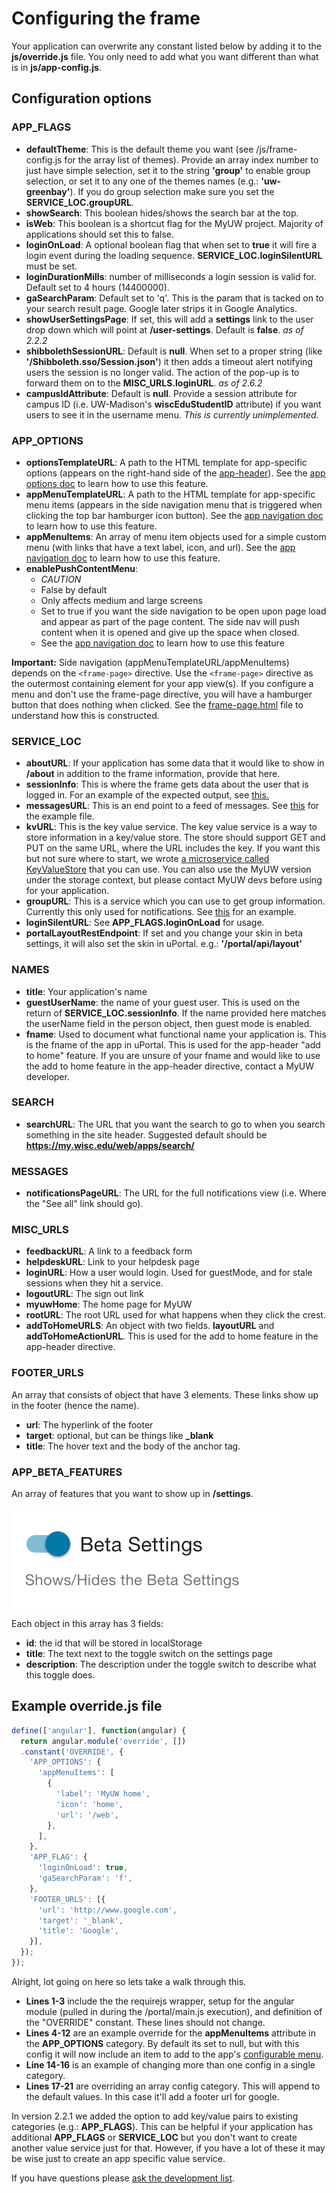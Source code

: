 # Configuring the frame

Your application can overwrite any constant listed below by adding it to the **js/override.js** file. You only need to add what you want different than what is in **js/app-config.js**.

## Configuration options

### APP_FLAGS

+ **defaultTheme**: This is the default theme you want (see /js/frame-config.js for the array list of themes). Provide an array index number to just have simple selection, set it to the string **'group'** to enable group selection, or set it to any one of the themes names (e.g.: **'uw-greenbay'**). If you do group selection make sure you set the **SERVICE_LOC.groupURL**.
+ **showSearch**: This boolean hides/shows the search bar at the top.
+ **isWeb**: This boolean is a shortcut flag for the MyUW project. Majority of applications should set this to false.
+ **loginOnLoad**: A optional boolean flag that when set to **true** it will fire a login event during the loading sequence. **SERVICE_LOC.loginSilentURL** must be set.
+ **loginDurationMills**: number of milliseconds a login session is valid for. Default set to 4 hours (14400000).
+ **gaSearchParam**: Default set to 'q'. This is the param that is tacked on to your search result page. Google later strips it in Google Analytics.
+ **showUserSettingsPage**: If set, this will add a **settings** link to the user drop down which will point at **/user-settings**. Default is **false**. _as of 2.2.2_
+ **shibbolethSessionURL**: Default is **null**. When set to a proper string (like **'/Shibboleth.sso/Session.json'**) it then adds a timeout alert notifying users the session is no longer valid. The action of the pop-up is to forward them on to the **MISC_URLS.loginURL**. _as of 2.6.2_
+ **campusIdAttribute**: Default is **null**. Provide a session attribute for campus ID (i.e. UW-Madison's **wiscEduStudentID** attribute) if you want users to see it in the username menu. _This is currently unimplemented._

### APP_OPTIONS

+ **optionsTemplateURL**: A path to the HTML template for app-specific options (appears on the right-hand side of the [app-header](directives.md)). See the [app options doc](app-options.md) to learn how to use this feature.
+ **appMenuTemplateURL**: A path to the HTML template for app-specific menu items (appears in the side navigation menu that is triggered when clicking the top bar hamburger icon button). See the [app navigation doc](configurable-menu.md) to learn how to use this feature.
+ **appMenuItems**: An array of menu item objects used for a simple custom menu (with links that have a text label, icon, and url). See the [app navigation doc](configurable-menu.md) to learn how to use this feature.
+ **enablePushContentMenu**:
  - _CAUTION_
  - False by default
  - Only affects medium and large screens
  - Set to true if you want the side navigation to be open upon page load and appear as part of the page content. The side nav will push content when it is opened and give up the space when closed.
  - See the [app navigation doc](configurable-menu.md) to learn how to use this feature

**Important:** Side navigation (appMenuTemplateURL/appMenuItems) depends on the `<frame-page>` directive. Use the `<frame-page>` directive as the outermost containing element for your app view(s). If you configure a menu and don't use the frame-page directive, you will have a hamburger button that does nothing when clicked. See the [frame-page.html](https://github.com/uPortal-Project/uportal-app-framework/blob/master/components/portal/misc/partials/frame-page.html) file to understand how this is constructed.

### SERVICE_LOC

+ **aboutURL**: If your application has some data that it would like to show in **/about** in addition to the frame information, provide that here.
+ **sessionInfo**: This is where the frame gets data about the user that is logged in. For an example of the expected output, see [this.](https://github.com/uPortal-Project/uportal-app-framework/blob/master/components/staticFeeds/session.json)
+ **messagesURL**: This is an end point to a feed of messages. See [this](https://github.com/uPortal-Project/uportal-app-framework/blob/master/components/staticFeeds/sample-messages.json) for the example file.
+ **kvURL**: This is the key value service. The key value service is a way to store information in a key/value store. The store should support GET and PUT on the same URL, where the URL includes the key. If you want this but not sure where to start, we wrote [a microservice called KeyValueStore](https://github.com/UW-Madison-DoIT/KeyValueStore) that you can use. You can also use the MyUW version under the storage context, but please contact MyUW devs before using for your application.
+ **groupURL**: This is a service which you can use to get group information. Currently this only used for notifications. See [this](https://github.com/uPortal-Project/uportal-app-framework/blob/master/components/staticFeeds/groups.json) for an example.
+ **loginSilentURL**: See **APP_FLAGS.loginOnLoad** for usage.
+ **portalLayoutRestEndpoint**: If set and you change your skin in beta settings, it will also set the skin in uPortal. e.g.: **'/portal/api/layout'**

### NAMES

+ **title**: Your application's name
+ **guestUserName**: the name of your guest user. This is used on the return of **SERVICE_LOC.sessionInfo**. If the name provided here matches the userName field in the person object, then guest mode is enabled.
+ **fname**: Used to document what functional name your application is. This is the fname of the app in uPortal. This is used for the app-header "add to home" feature. If you are unsure of your fname and would like to use the add to home feature in the app-header directive, contact a MyUW developer.

### SEARCH

+ **searchURL**: The URL that you want the search to go to when you search something in the site header. Suggested default should be **<https://my.wisc.edu/web/apps/search/>**

### MESSAGES

+ **notificationsPageURL**: The URL for the full notifications view (i.e. Where the "See all" link should go).

### MISC_URLS

+ **feedbackURL**: A link to a feedback form
+ **helpdeskURL**: Link to your helpdesk page
+ **loginURL**: How a user would login. Used for guestMode, and for stale sessions when they hit a service.
+ **logoutURL**: The sign out link
+ **myuwHome**: The home page for MyUW
+ **rootURL**: The root URL used for what happens when they click the crest.
+ **addToHomeURLS**: An object with two fields. **layoutURL** and **addToHomeActionURL**. This is used for the add to home feature in the app-header directive.

### FOOTER_URLS

An array that consists of object that have 3 elements. These links show up in the footer (hence the name).
+ **url**: The hyperlink of the footer
+ **target**: optional, but can be things like **_blank**
+ **title**: The hover text and the body of the anchor tag.

### APP_BETA_FEATURES

An array of features that you want to show up in **/settings**.

![settings option](img/settings-option.png)

Each object in this array has 3 fields:

+ **id**: the id that will be stored in localStorage
+ **title**: The text next to the toggle switch on the settings page
+ **description**: The description under the toggle switch to describe what this toggle does.

## Example override.js file

```javascript
define(['angular'], function(angular) {
  return angular.module('override', [])
  .constant('OVERRIDE', {
    'APP_OPTIONS': {
      'appMenuItems': [
        {
          'label': 'MyUW home',
          'icon': 'home',
          'url': '/web',
        },
      ],
    },
    'APP_FLAG': {
      'loginOnLoad': true,
      'gaSearchParam': 'f',
    },
    'FOOTER_URLS': [{
      'url': 'http://www.google.com',
      'target': '_blank',
      'title': 'Google',
    }],
  });
});

```

Alright, lot going on here so lets take a walk through this.

+ **Lines 1-3** include the the requirejs wrapper, setup for the angular module (pulled in during the /portal/main.js execution),
and definition of the "OVERRIDE" constant. These lines should not change.
+ **Lines 4-12** are an example override for the **appMenuItems** attribute in the **APP_OPTIONS** category. By default its set to null, but
with this config it will now include an item to add to the app's [configurable menu](configurable-menu.md).
+ **Line 14-16** is an example of changing more than one config in a single category.
+ **Lines 17-21** are overriding an array config category. This will append to the default values. In this case it'll add a footer url for google.

In version 2.2.1 we added the option to add key/value pairs to existing categories (e.g.: **APP_FLAGS**). This can be helpful if your
application has additional **APP_FLAGS** or **SERVICE_LOC** but you don't want to create another value service just for that. However, if you have
a lot of these it may be wise just to create an app specific value service.

If you have questions please [ask the development list](https://groups.google.com/a/apereo.org/forum/#!forum/uportal-dev).
